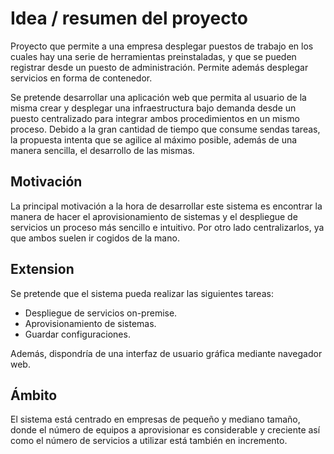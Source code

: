# Idea / resumen del proyecto

Proyecto que permite a una empresa desplegar puestos de trabajo en los cuales hay una serie de herramientas preinstaladas, y que se pueden registrar desde un puesto de administración. Permite además desplegar servicios en forma de contenedor.

Se pretende desarrollar una aplicación web que permita al usuario de la misma crear y desplegar una infraestructura bajo demanda desde un puesto centralizado para integrar ambos procedimientos en un mismo proceso. Debido a la gran cantidad de tiempo que consume sendas tareas, la propuesta intenta que se agilice al máximo posible, además de una manera sencilla, el desarrollo de las mismas.

## Motivación
La principal motivación a la hora de desarrollar este sistema es encontrar la manera de hacer el aprovisionamiento de sistemas y el despliegue de servicios un proceso más sencillo e intuitivo. Por otro lado centralizarlos, ya que ambos suelen ir cogidos de la mano.

## Extension
Se pretende que el sistema pueda realizar las siguientes tareas:

- Despliegue de servicios on-premise.
- Aprovisionamiento de sistemas.
- Guardar configuraciones.

Además, dispondría de una interfaz de usuario gráfica mediante navegador web.

## Ámbito
El sistema está centrado en empresas de pequeño y mediano tamaño, donde el número de equipos a aprovisionar es considerable y creciente así como el número de servicios a utilizar está también en incremento.
